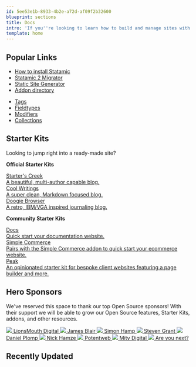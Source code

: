 ```yaml
---
id: 5ee53e1b-8933-4b2e-a72d-af09f2b32600
blueprint: sections
title: Docs
intro: 'If you''re looking to learn how to build and manage sites with Statamic, you''ve come to the right place. Make yourself at home, there''s lots to learn!'
template: home
---
```

## Popular Links
<div class="flex">
<div class="w-1/2" markdown=1>

- [How to install Statamic](/installing)
- [Statamic 2 Migrator](https://github.com/statamic/migrator)
- [Static Site Generator](https://github.com/statamic/ssg)
- [Addon directory](https://statamic.com/addons)

</div>
<div class="w-1/2 pl-5" markdown=1>

- [Tags](/tags)
- [Fieldtypes](/fieldtypes)
- [Modifiers](/modifiers)
- [Collections](/collections)

</div>
</div>

## Starter Kits
Looking to jump right into a ready-made site?

**Official Starter Kits**

<div class="grid grid-cols-1 md:grid-cols-3 gap-4 mb-8">
    <a href="https://github.com/statamic/starter-kit-starters-creek" class="rounded custom bg-blue-lightest hover:text-black no-underline flex border shadow-md p-3 font-display relative">
        <div>
            <div class="font-bold">Starter's Creek</div>
            <div class="text-black text-xs">A beautiful, multi-author capable blog.</div>
        </div>
    </a>
    <a href="https://github.com/statamic/starter-kit-cool-writings" class="rounded custom bg-blue-lightest hover:text-black no-underline flex border shadow-md p-3 font-display relative">
        <div>
            <div class="font-bold">Cool Writings</div>
            <div class="text-black text-xs">A super clean, Markdown focused blog.</div>
        </div>
    </a>
    <a href="https://github.com/statamic/starter-kit-doogie-browser" class="rounded custom bg-blue-lightest hover:text-black no-underline flex border shadow-md p-3 font-display relative">
        <div>
            <div class="font-bold">Doogie Browser</div>
            <div class="text-black text-xs">A retro, IBM/VGA inspired journaling blog.</div>
        </div>
    </a>
</div>

**Community Starter Kits**

<div class="grid grid-cols-1 md:grid-cols-3 gap-4">
    <a href="https://github.com/doublethreedigital/docs-starter-kit" class="rounded custom bg-blue-lightest hover:text-black no-underline flex border shadow-md p-3 font-display relative">
        <div>
            <div class="font-bold">Docs</div>
            <div class="text-black text-xs">Quick start your documentation website.</div>
        </div>
    </a>
    <a href="https://github.com/doublethreedigital/sc-starter-kit" class="rounded custom bg-blue-lightest hover:text-black no-underline flex border shadow-md p-3 font-display relative">
        <div>
            <div class="font-bold">Simple Commerce</div>
            <div class="text-black text-xs">Pairs with the Simple Commerce addon to quick start your ecommerce website.</div>
        </div>
    </a>
    <a href="https://github.com/studio1902/statamic-peak" class="rounded custom bg-blue-lightest hover:text-black no-underline flex border shadow-md p-3 font-display relative">
        <div>
            <div class="font-bold">Peak</div>
            <div class="text-black text-xs">An opinionated starter kit for bespoke client websites featuring a page builder and more.</div>
        </div>
    </a>
</div>

## Hero Sponsors

We've reserved this space to thank our top Open Source sponsors! With their support we will be able to grow our Open Source features, Starter Kits, addons, and other resources.

<div class="grid grid-cols-1 md:grid-cols-3 gap-4 mb-12">
    <a href="https://github.com/LionsMouthDigital" class="rounded custom text-black bg-white transform hover:-rotate-1 no-underline flex border shadow-md p-1 items-center relative">
        <img src="https://avatars2.githubusercontent.com/u/11314482?s=200&amp;v=4" class="rounded h-12 w-12 mr-4">
        <span>LionsMouth Digital</span>
    </a>
    <a href="https://github.com/jsblair9" class="rounded custom text-black bg-white transform hover:-rotate-1 no-underline flex border shadow-md p-1 items-center relative">
        <img src="https://avatars1.githubusercontent.com/u/4450975?s=400&amp;u=3ae89e529e10dc471bf184db3e5ef99661b3f181&amp;v=4" class="rounded h-12 w-12 mr-4">
        <span>James Blair</span>
    </a>
    <a href="https://github.com/simonhamp" class="rounded custom text-black bg-white transform hover:-rotate-1 no-underline flex border shadow-md p-1 items-center relative">
        <img src="https://avatars3.githubusercontent.com/u/31628?s=400&amp;v=4" class="rounded h-12 w-12 mr-4">
        <span>Simon Hamp</span>
    </a>
    <a href="https://github.com/1stevengrant" class="rounded custom text-black bg-white transform hover:-rotate-1 no-underline flex border shadow-md p-1 items-center relative">
        <img src="https://avatars0.githubusercontent.com/u/112473?s=400&amp;v=4" class="rounded h-12 w-12 mr-4">
        <span>Steven Grant</span>
    </a>
    <a href="https://github.com/plompd" class="rounded custom text-black bg-white transform hover:-rotate-1 no-underline flex border shadow-md p-1 items-center relative">
        <img src="https://avatars0.githubusercontent.com/u/1482375?s=400&amp;v=4" class="rounded h-12 w-12 mr-4">
        <span>Daniel Plomp</span>
    </a>
    <a href="https://github.com/nickhamze" class="rounded custom text-black bg-white transform hover:-rotate-1 no-underline flex border shadow-md p-1 items-center relative">
        <img src="https://statamic.com/images/storage/avatars/zZGgwFvGojqTufxgA8dhImXMsG000pHQrxzRerU1.png?fit=max&amp;w=300&amp;h=300" class="rounded h-12 w-12 mr-4">
        <span>Nick Hamze</span>
    </a>
    <a href="https://github.com/potentweb" class="rounded custom text-black bg-white transform hover:-rotate-1 no-underline flex border shadow-md p-1 items-center relative">
        <img src="https://avatars.githubusercontent.com/u/4548490?s=400&amp;u=1aadacc6935366b7d3d408435ab4defba096c229&amp;v=4" class="rounded h-12 w-12 mr-4">
        <span>Potentweb</span>
    </a>
    <a href="https://github.com/mitydigital" class="rounded custom text-black bg-white transform hover:-rotate-1 no-underline flex border shadow-md p-1 items-center relative">
        <img src="https://avatars.githubusercontent.com/u/76409329?s=200&amp;v=4" class="rounded h-12 w-12 mr-4">
        <span>Mity Digital</span>
    </a>
    <a href="https://github.com/sponsors/statamic" class="rounded custom text-white bg-black transform hover:-rotate-1 no-underline flex border shadow-md py-1 px-3 text-center items-center relative">
        <img src="https://avatars.githubusercontent.com/u/9919?s=200&v=4" class="rounded-full h-12 w-12 mr-4">
        <spa>Are you next?</spa>
    </a>
</div>

## Recently Updated
